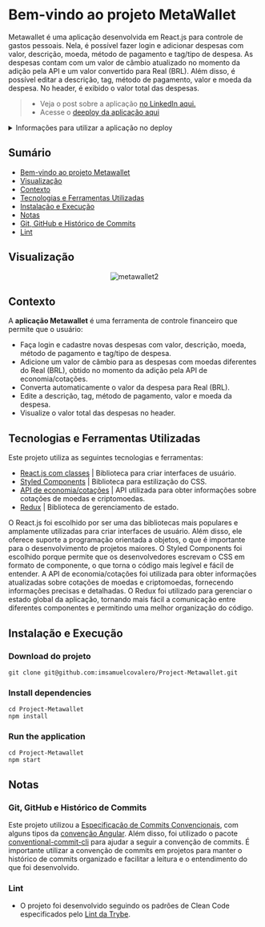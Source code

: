 # Bem-vindo ao projeto MetaWallet

Metawallet é uma aplicação desenvolvida em React.js para controle de gastos pessoais. Nela, é possível fazer login e adicionar despesas com valor, descrição, moeda, método de pagamento e tag/tipo de despesa. As despesas contam com um valor de câmbio atualizado no momento da adição pela API e um valor convertido para Real (BRL). Além disso, é possível editar a descrição, tag, método de pagamento, valor e moeda da despesa. No header, é exibido o valor total das despesas.
> - Veja o post sobre a aplicação [no LinkedIn aqui.](https://www.linkedin.com/posts/samuelcovalero_trybe-frontend-redux-activity-6957346599509323777-_uEj?utm_source=share&utm_medium=member_desktop)
> - Acesse o [deeploy da aplicação aqui](https://project-trybewallet-drab.vercel.app/)
<details>
<summary>Informações para utilizar a aplicação no deploy</summary><br>
 
 - Para logar, o email deve estar no padrão `user@email.com`, e a senha ter mais do que `6 caracteres`.
 
</details>

## Sumário
- [Bem-vindo ao projeto Metawallet](#bem-vindo-ao-projeto-metawallet)
- [Visualização](#visualização)
- [Contexto](#contexto)
- [Tecnologias e Ferramentas Utilizadas](#tecnologias-e-ferramentas-utilizadas)
- [Instalação e Execução](#instalação-e-execução)
- [Notas](#notas)
 - [Git, GitHub e Histórico de Commits](#git-github-e-histórico-de-commits)
 - [Lint](#lint)
 
## Visualização

<div align="center">

![metawallet2](https://user-images.githubusercontent.com/98184355/230403347-776cd48a-3668-4a37-8e2a-3feb82691299.gif)

</div>

## Contexto
A __aplicação Metawallet__ é uma ferramenta de controle financeiro que permite que o usuário:
 - Faça login e cadastre novas despesas com valor, descrição, moeda, método de pagamento e tag/tipo de despesa.
 - Adicione um valor de câmbio para as despesas com moedas diferentes do Real (BRL), obtido no momento da adição pela API de economia/cotações.
 - Converta automaticamente o valor da despesa para Real (BRL).
 - Edite a descrição, tag, método de pagamento, valor e moeda da despesa.
 - Visualize o valor total das despesas no header.

## Tecnologias e Ferramentas Utilizadas

Este projeto utiliza as seguintes tecnologias e ferramentas:

- [React.js com classes](https://reactjs.org/docs/getting-started.html) | Biblioteca para criar interfaces de usuário.
- [Styled Components](https://styled-components.com/) | Biblioteca para estilização do CSS.
- [API de economia/cotações](https://economia.awesomeapi.com.br/json/all) | API utilizada para obter informações sobre cotações de moedas e criptomoedas.
- [Redux](https://redux.js.org/) | Biblioteca de gerenciamento de estado.

O React.js foi escolhido por ser uma das bibliotecas mais populares e amplamente utilizadas para criar interfaces de usuário. Além disso, ele oferece suporte a programação orientada a objetos, o que é importante para o desenvolvimento de projetos maiores. O Styled Components foi escolhido porque permite que os desenvolvedores escrevam o CSS em formato de componente, o que torna o código mais legível e fácil de entender. A API de economia/cotações foi utilizada para obter informações atualizadas sobre cotações de moedas e criptomoedas, fornecendo informações precisas e detalhadas. O Redux foi utilizado para gerenciar o estado global da aplicação, tornando mais fácil a comunicação entre diferentes componentes e permitindo uma melhor organização do código.

## Instalação e Execução
### Download do projeto
```
git clone git@github.com:imsamuelcovalero/Project-Metawallet.git
```
### Install dependencies
```
cd Project-Metawallet
npm install
```
### Run the application
```
cd Project-Metawallet
npm start
```

## Notas
### Git, GitHub e Histórico de Commits
Este projeto utilizou a [Especificação de Commits Convencionais](https://www.conventionalcommits.org/en/v1.0.0/), com alguns tipos da [convenção Angular](https://github.com/angular/angular/blob/22b96b9/CONTRIBUTING.md#-commit-message-guidelines). Além disso, foi utilizado o pacote [conventional-commit-cli](https://www.npmjs.com/package/conventional-commit-cli) para ajudar a seguir a convenção de commits. É importante utilizar a convenção de commits em projetos para manter o histórico de commits organizado e facilitar a leitura e o entendimento do que foi desenvolvido.

### Lint
- O projeto foi desenvolvido seguindo os padrões de Clean Code especificados pelo [Lint da Trybe](https://github.com/betrybe/eslint-config-trybe).
